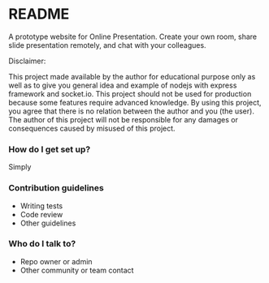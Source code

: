 # README #

A prototype website for Online Presentation. Create your own room, share slide presentation remotely, 
and chat with your colleagues. 

Disclaimer:

This project made available by the author for educational purpose only as well as to give you general 
idea and example of nodejs with express framework and socket.io. This project should not be used for production
because some features require advanced knowledge. By using this project, you agree that there is 
no relation between the author and you (the user). The author of this project will not be responsible
for any damages or consequences caused by misused of this project.


### How do I get set up? ###

Simply 

### Contribution guidelines ###

* Writing tests
* Code review
* Other guidelines

### Who do I talk to? ###

* Repo owner or admin
* Other community or team contact